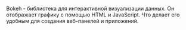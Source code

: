 Bokeh - библиотека для интерактивной визуализации данных. Он отображает графику с помощью HTML и JavaScript. Что делает его удобным для создания веб-панелей и приложений. 
